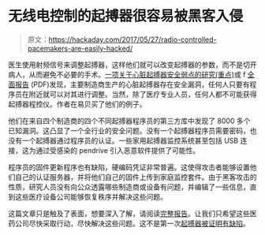 # 无线电控制的起搏器很容易被黑客入侵

> 原文：<https://hackaday.com/2017/05/27/radio-controlled-pacemakers-are-easily-hacked/>

医生使用射频信号来调整起搏器，这样他们就可以改变起搏器的参数，而不是切开病人，从而避免不必要的手术。[一项关于心脏起搏器安全弱点的研究(重点)](http://blog.whitescope.io/2017/05/understanding-pacemaker-systems.html)或 f [全面报告](https://drive.google.com/file/d/0B_GspGER4QQTYkJfaVlBeGVCSW8/view) (PDF)发现，主要制造商生产的心脏起搏器存在安全漏洞，任何人只要有程序员在附近就可以对其进行调整。当然，除了医疗专业人员，任何人都不可能获得起搏器程控仪。作者在易贝买了他们的例子。

他们在来自四个制造商的四个不同起搏器程序员的第三方库中发现了 8000 多个已知漏洞。这凸显了一个全行业的安全问题。没有一个起搏器程序员需要密码，也没有一个起搏器通过程序员的认证。一些家用起搏器监控系统甚至包括 USB 连接，这为通过受感染的 pendrive 引入恶意软件提供了可能性。

程序员的固件更新程序也有缺陷，硬编码凭证非常普遍。这使得攻击者能够设置他们自己的认证服务器，并将他们自己的固件上传到家庭监控套件。由于黑客攻击的性质，研究人员没有向公众透露哪些制造商或设备有问题，并编辑了一些信息，直到这些医疗设备公司能够恢复秩序并解决这些问题。

这篇文章只是触及了表面，想要深入了解，请阅读[完整报告](https://drive.google.com/file/d/0B_GspGER4QQTYkJfaVlBeGVCSW8/view)。让我们只希望这些医药公司尽快采取行动，尽快解决这些问题。这不是第一次[起搏器被证明有缺陷](http://hackaday.com/2008/08/09/defcon-16-pacemaker-b-gone/)。